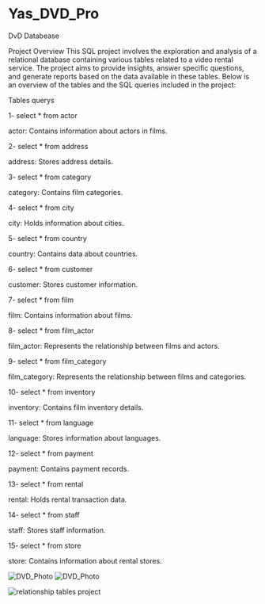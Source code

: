 # Yas_DVD_Pro
DvD Databease 

Project Overview
This SQL project involves the exploration and analysis of a relational database containing various tables related to a video rental service.
The project aims to provide insights, answer specific questions, and generate reports based on the data available in these tables. 
Below is an overview of the tables and the SQL queries included in the project:

Tables querys 

1- select * from actor

actor: Contains information about actors in films.

2- select * from address

address: Stores address details.

3- select * from category

category: Contains film categories.

4- select * from city

city: Holds information about cities.

5- select * from country

country: Contains data about countries.

6- select * from customer

customer: Stores customer information.

7- select * from film

film: Contains information about films.


8- select * from film_actor

film_actor: Represents the relationship between films and actors.

9- select * from film_category

film_category: Represents the relationship between films and categories.

10- select * from inventory

inventory: Contains film inventory details.

11- select * from language

language: Stores information about languages.

12- select * from payment 

payment: Contains payment records.

13- select * from rental

rental: Holds rental transaction data.

14- select * from staff

staff: Stores staff information.

15- select * from store

store: Contains information about rental stores.

![DVD_Photo](https://github.com/QAEngineer2050/Yas_DVD_Pro/assets/144169921/aa09579c-9cf6-4b08-877d-32b31b59bcb5)
![DVD_Photo](https://github.com/QAEngineer2050/Yas_DVD_Pro/assets/144169921/e815b877-7f69-4bfa-aca3-a1bb4a042edb)


![relationship tables project](https://github.com/QAEngineer2050/Yas_DVD_Pro/assets/144169921/7e41fd16-bdc9-4675-a9c4-a80c07809f82)


